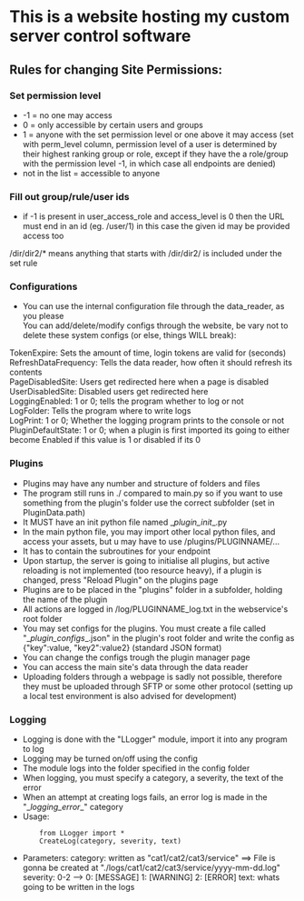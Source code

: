 # This is a website hosting my custom server control software
## Rules for changing Site Permissions:
### Set permission level

- -1 = no one may access
- 0 = only accessible by certain users and groups
- 1 = anyone with the set permission level or one above it may access (set with perm_level column, permission level of a user is determined by their highest ranking group or role, except if they have the a role/group with the permission level -1, in which case all endpoints are denied)
- not in the list = accessible to anyone


### Fill out group/rule/user ids

- if -1 is present in user_access_role and access_level is 0 then the URL must end in an id (eg. /user/1)
in this case the given id may be provided access too

/dir/dir2/* means anything that starts with /dir/dir2/ is included under the set rule


### Configurations

- You can use the internal configuration file through the data_reader, as you please  \
You can add/delete/modify configs through the website, be vary not to delete these system configs (or else, things WILL break):  

 TokenExpire: Sets the amount of time, login tokens are valid for (seconds)  \
 RefreshDataFrequency: Tells the data reader, how often it should refresh its contents  \
 PageDisabledSite: Users get redirected here when a page is disabled  \
 UserDisabledSite: Disabled users get redirected here  \
 LoggingEnabled: 1 or 0; tells the program whether to log or not \
 LogFolder: Tells the program where to write logs \
 LogPrint: 1 or 0; Whether the logging program prints to the console or not \
 PluginDefaultState: 1 or 0; when a plugin is first imported its going to either become Enabled if this value is 1 or disabled if its 0 

 ### Plugins

- Plugins may have any number and structure of folders and files
- The program still runs in ./ compared to main.py so if you want to use something from the plugin's folder use the correct subfolder (set in PluginData.path)
- It MUST have an init python file named \__plugin_init__.py
- In the main python file, you may import other local python files, and access your assets, but u may have to use /plugins/PLUGINNAME/...
- It has to contain the subroutines for your endpoint
- Upon startup, the server is going to initialise all plugins, but active reloading is not implemented (too resource heavy), if a  plugin is changed, press "Reload Plugin" on the plugins page
- Plugins are to be placed in the "plugins" folder in a subfolder, holding the name of the plugin
- All actions are logged in /log/PLUGINNAME_log.txt in the webservice's root folder
- You may set configs for the plugins. You must create a file called "\__plugin_configs__.json" in the plugin's root folder and write the config as  {"key":value, "key2":value2} (standard JSON format)
- You can change the configs trough the plugin manager page
- You can access the main site's data through the data reader
- Uploading folders through a webpage is sadly not possible, therefore they must be uploaded through SFTP or some other protocol (setting up a local test environment is also advised for development)


### Logging

- Logging is done with the "LLogger" module, import it into any program to log
- Logging may be turned on/off using the config
- The module logs into the folder specified in the config folder
- When logging, you must specify a category, a severity, the text of the error
- When an attempt at creating logs fails, an error log is made in the "\__logging_error__" category
- Usage:
    ```
        from LLogger import *
        CreateLog(category, severity, text)
    ```
- Parameters:
        category: written as "cat1/cat2/cat3/service" ==> File is gonna be created at "./logs/cat1/cat2/cat3/service/yyyy-mm-dd.log"
        severity: 0-2 --> 0: [MESSAGE]    1: [WARNING]      2: [ERROR]
        text: whats going to be written in the logs